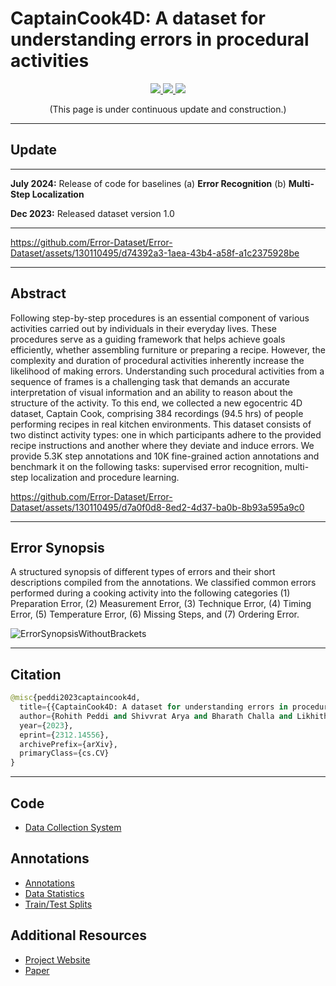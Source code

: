 # CaptainCook4D: A dataset for understanding errors in procedural activities

<div align=center>
  <a src="https://img.shields.io/badge/project-website-green" href="https://captaincook4d.github.io/captain-cook/">
    <img src="https://img.shields.io/badge/project-website-green">
  </a>
  <a src="https://img.shields.io/badge/paper-arxiv-red" href="https://arxiv.org/abs/2312.14556">
    <img src="https://img.shields.io/badge/paper-arxiv-red">
  </a>
  <a src="https://img.shields.io/badge/bibtex-citation-blue" href="https://captaincook4d.github.io/captain-cook/#citation">
    <img src="https://img.shields.io/badge/bibtex-citation-blue">
  </a> 
</div>

<p align="center">
  (This page is under continuous update and construction.)
</p>

----

## Update
---

**July 2024:** Release of code for baselines (a) **Error Recognition** (b) **Multi-Step Localization**

**Dec 2023:** Released dataset version 1.0


----

https://github.com/Error-Dataset/Error-Dataset/assets/130110495/d74392a3-1aea-43b4-a58f-a1c2375928be

----

## Abstract
Following step-by-step procedures is an essential component of various activities carried out by individuals in their everyday lives.
These procedures serve as a guiding framework that helps achieve goals efficiently, whether assembling furniture or preparing a recipe.
However, the complexity and duration of procedural activities inherently increase the likelihood of making errors.
Understanding such procedural activities from a sequence of frames is a challenging task that demands an accurate
interpretation of visual information and an ability to reason about the structure of the activity.
To this end, we collected a new egocentric 4D dataset, Captain Cook, comprising 384 recordings (94.5 hrs) of people performing recipes in real kitchen environments.
This dataset consists of two distinct activity types: one in which participants adhere to the provided recipe instructions and another where they deviate and induce errors.
We provide 5.3K step annotations and 10K fine-grained action annotations and benchmark it on the following tasks: supervised error recognition, multi-step localization and procedure learning.


https://github.com/Error-Dataset/Error-Dataset/assets/130110495/d7a0f0d8-8ed2-4d37-ba0b-8b93a595a9c0

----

## Error Synopsis

A structured synopsis of different types of errors and their short descriptions compiled from the annotations.
We classified common errors performed during a cooking activity into the following categories 
(1) Preparation Error, (2) Measurement Error, (3)  Technique Error, (4) Timing Error, (5) Temperature Error, (6) Missing Steps, and (7) Ordering Error.

![ErrorSynopsisWithoutBrackets](https://github.com/CaptainCook4D/CaptainCook4D/assets/130110495/394099a4-3c10-4b43-91c9-5dcae5bdef08)

----

## Citation

```python
@misc{peddi2023captaincook4d,
  title={{CaptainCook4D: A dataset for understanding errors in procedural activities}}, 
  author={Rohith Peddi and Shivvrat Arya and Bharath Challa and Likhitha Pallapothula and Akshay Vyas and Jikai Wang and Qifan Zhang and Vasundhara Komaragiri and Eric Ragan and Nicholas Ruozzi and Yu Xiang and Vibhav Gogate},
  year={2023},
  eprint={2312.14556},
  archivePrefix={arXiv},
  primaryClass={cs.CV}
}
```
----

## Code 

- [Data Collection System](https://github.com/Error-Dataset/data-collection)

## Annotations

- [Annotations](https://github.com/Error-Dataset/annotations)
- [Data Statistics](https://github.com/Error-Dataset/annotations)
- [Train/Test Splits](https://github.com/Error-Dataset/annotations)

## Additional Resources

- [Project Website](https://captaincook4d.github.io/captain-cook/) 
- [Paper](https://arxiv.org/abs/2312.14556) 
